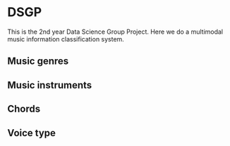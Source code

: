 # DSGP
This is the 2nd year Data Science Group Project. Here we do a multimodal music information classification system.
## Music genres
## Music instruments
## Chords
## Voice type
